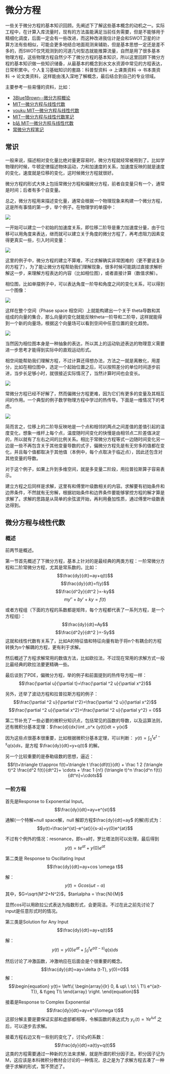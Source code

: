 # 微分方程

一些关于微分方程的基本知识回顾。先阐述下了解这些基本概念的动机之一。实际工程中，在计算入库流量时，现有的方法虽能满足当前任务需要，但是不能够用于精细化调度，后面一定会有一些改进，而这种改进我估计是会和SWOT卫星的计算方法有些相似，可能会更多地结合地面观测来辅助，但是基本思想一定还是差不多的，而SWOT仅凭观测到的河道几何型态就能推算流量，自然是用了很多基本物理方程，这些物理方程自然少不了微分方程的基本知识，所以这里回顾下微分方程的基本知识做一些知识储备，从最基本的概念到水文水资源中常见的方程表达，日常积累中。个人复习基础知识的套路：科普型资料 -> 上课类资料 -> 书本类资料 -> 论文类资料，这样能由浅入深地了解概念，最后结合到自己的专业领域。

主要参考一些易懂的资料，比如：

- [3Blue1Brown--微分方程概论](https://www.bilibili.com/video/BV1tb411G72z)
- [MIT—微分方程与线性代数](https://ocw.mit.edu/resources/res-18-009-learn-differential-equations-up-close-with-gilbert-strang-and-cleve-moler-fall-2015/differential-equations-and-linear-algebra/)
- [youku MIT—微分方程与线性代数](https://v.youku.com/v_show/id_XMTY4OTUwNzA2OA==.html?f=27940973)
- [MIT—微分方程与线性代数笔记](https://zhuanlan.zhihu.com/p/46243135)
- [b站 MIT—微分方程与线性代数](https://space.bilibili.com/284151714/channel/detail?cid=73008)
- [常微分方程笔记](https://wklchris.github.io/Gitbooks/Math/ODE/build/html/index.html)

## 常识

一般来说，描述相对变化量比绝对量更容易时，微分方程就经常被用到了。比如学物理的时候，牛顿定律描述物体运动，力和加速度的关系，加速度反映的就是速度的变化，速度就是位移的变化，这时候微分方程就很好。

微分方程的形式大体上包括常微分方程和偏微分方程，前者自变量只有一个，通常是时间；后者有多个自变量。

总之，微分方程用来描述变化量，通常会根据一个物理现象来构建一个微分方程，这是所有事情的第一步，举个例子。在物理学的单摆中：

![](TIM截图20200726113752.png)

一开始可以建立一个初始的加速度关系，即位移二阶导是重力加速度分量，由于位移可以用角度来表达，继而就可以建立关于角度的微分方程了，再考虑阻力因素变得更真实一些，引入时间变量：

![](TIM截图20200726114209.png)

这里的例子中，微分方程的建立不算难，不过求解确实非常困难的（更不要说复杂的方程了），为了能让微分方程帮助我们理解现象，很多时候可能跳过直接求解析解这一步，来理解方程表达的内容（比如相位图），或者直接计算（数值求解）。

相位图，比如单摆例子中，可以表达角度一阶导和角度之间的变化关系，可以得到一个图像：

![](TIM截图20200726114926.png)

这样在整个空间（Phase space 相空间）上就能构建出一个关于 theta导数和其组成的向量的集合，那么向量的变化就能反映theta一阶导和二阶导，这样就能得到一个新的向量场，根据这个向量场可以看到空间中任意位置的变化趋势。

![](TIM截图20200726115546.png)

当然因为相位图本身是一种抽象的表达，所以其上的运动轨迹表达的物理意义需要进一步思考才能得到实际中的直观运动形式。

相空间能帮助我们理解方程，不过计算还得想办法，方法之一就是离散化，用差分，比如在相位图中，选定一个起始位置之后，可以按照差分的单位时间逐步前进，当步长足够小时，就很接近实际情况了，当然计算时间也会变长。

![](TIM截图20200726175511.png)

常微分方程已经不好解了，然而偏微分方程更难，因为它们有更多的变量及其相互间的作用。一个典型的例子数学物理方程中学过的热传导。下面是一维情况下的考虑。

![](TIM截图20200726190714.png)

简而言之，位移上的二阶导反映地是一个点和相邻的两点之间差值的差值引起的温度变化，想象一维杆上每个点，温度随时间变化的快慢是由相邻点二阶差值决定的，所以就有了左右之间的比例关系。相比于常微分方程等式一边随时间变化另一边是一些不再包含关于其他变量导数的式子，偏微分方程先是有无穷多的值都在变化，并且每个值都取决于其他值（本例中，每个点取决于临近点），因此还包含对其他变量的导数。

对于这个例子，如果上升到多维空间，就是多变量二阶段，用拉普拉斯算子容易表示。

建立方程之后同样是求解，这里有和傅里叶级数相关的内容。求解要有初始条件和边界条件，不然就有无穷解，根据初始条件和边界条件要能够掌控方程的解才算是求解了。求解的思路是从简单的余弦波开始，再利用叠加性质，通过傅里叶级数表达得到。

## 微分方程与线性代数

### 概述

前两节是概述。

第一节首先概述了下微分方程，基本上针对的是最经典的两类方程：一阶常微分方程和二阶常微分方程，尤其是常系数的。比如：
$$\frac{dy}{dt}=ay+q(t)$$
$$\frac{dy}{dt}=f(y)$$
$$\frac{d^2y}{dt^2 }=-ky$$
$$my''+by'+ky=f(t)$$

或者方程组（下面的方程的系数都是矩阵，每个方程都代表了一系列方程，是一个方程组）：
$$\frac{dy}{dt}=Ay$$
$$\frac{d^2y}{dt^2 }=-Sy$$
这就和线性代数有关系了，比如A的特征值和特征向量有助于将n个有耦合的方程转换为n个解耦的方程，更有利于求解。

然后概述了方程求解常用的数值方法，比如欧拉法，不过现在常用的求解方式一般比最经典的欧拉法要更精确一些。

最后谈到了PDE，偏微分方程，举的例子和前面提到的热传导方程一样：
$$\frac{\partial u}{\partial t}=\frac{\partial ^2 u}{\partial x^2}$$

另外，还举了波动方程和拉普拉斯方程的例子：
$$\frac{\partial ^2 u}{\partial t^2}=\frac{\partial ^2 u}{\partial x^2}$$
$$\frac{\partial ^2 u}{\partial x^2}+\frac{\partial ^2 u}{\partial y^2} = 0$$


第二节补充了一些必要的微积分知识点，包括常见的函数的导数，以及运算法则，还有微积分基本定理：$\frac{d}{dx}\int _o^x {y(t)}dt = y(x)$

因为这些点很基本很重要，比如根据微积分基本定理，可以判断：
$y(t)=\int _0^t e^{t-s}q(s)ds$，是方程 $\frac{dy}{dt}=y+q(t)$ 的解。

另一个比较重要的是泰勒级数的思想，逼近：
$$f(t+\triangle t)\approx f(t)+\triangle t \frac{df(t)}{dt} + \frac 1 2 (\triangle t)^2 \frac{d^2 f(t)}{dt^2}+ \cdots + \frac 1 {n!} (\triangle t)^n \frac{d^n f(t)}{dt^n}+\cdots$$

### 一阶方程

首先是Response to Exponential Input。
$$\frac{dy}{dt}=ay+e^{st}$$

通解(一个特解+null space解，null 解即方程$\frac{dy}{dt}=ay$ 的解)形式为：
$$y(t)=\frac{e^{st}-e^{at}}{s-a}+y(0)e^{at}$$

不过有个例外的情况：resonance，即s=a时，罗比塔法则可以处理，最后得到
$$y(t)=te^{at}+y(0)e^{at}$$

第二类是 Response to Oscillating Input
$$\frac{dy}{dt}=ay+cos \omega t$$

解：
$$y(t)=Gcos(\omega t-\alpha)$$
其中，$G=\sqrt{M^2+N^2}$，$tan\alpha = \frac{N}{M}$

显然cos可以用欧拉公式表达为指数形式，会更简洁。不过在此之前先讨论了input是任意形式时的情况。

第三类是Solution for Any Input
$$\frac{dy}{dt}=ay+q(t)$$

解：
$$y(t)=y(0)e^{at}+\int _0^t e^{a(t-s)}q(s)ds$$

然后讨论了冲激函数，冲激响应在后面会是个很重要的概念。
$$\frac{dy}{dt}=ay+\delta (t-T), y(0)=0$$
解：
$$\begin{equation}
y(t)=
\left\{
             \begin{array}{lr}
             0, & up\ \  to\ \  T\\
             e^{a(t-T)}, & t\geq T\\ 
             \end{array}
\right.
\end{equation}$$

接着是Response to Complex Exponential
$$\frac{dy}{dt}=ay+e^{i\omega t}$$
这部分解主要是要保证实部和虚部都相等，令解函数的表达式为 $y_c(t)=Ye^{i\omega t}$ 之后，可以逐步去求解。

接着方程右边又有一些别的变化了，讨论y的系数：
$$\frac{dy}{dt}=a(t)y+q(t)$$
这类的方程需要通过一种新的方法来求解，就是所谓的积分因子法，积分因子记为M，这应该是本科微积分教材会讨论的一种情况，总之是为了求解方程去凑了一种便于求解的形式，暂不赘述了。

